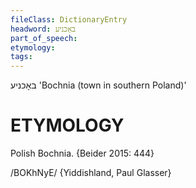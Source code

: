 ```yaml
---
fileClass: DictionaryEntry
headword: באָכניע
part_of_speech: 
etymology: 
tags: 
---
```

באָכניע
'Bochnia (town in southern Poland)'

ETYMOLOGY
===========
Polish Bochnia. 
{Beider 2015: 444}

/BOKhNyE/ {Yiddishland, Paul Glasser}
